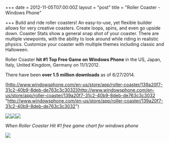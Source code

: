 +++
date = 2012-11-05T07:00:00Z
layout = "post"
title = "Roller Coaster - Windows Phone"

+++
Build and ride roller coasters! An easy-to-use, yet flexible builder allows for very creative coasters. Create loops, spins, and even go upside down. Coaster Stats show a general snap shot of your coaster. There are multiple viewpoints, with the ability to look around while riding in realistic physics. Customize your coaster with multiple themes including classic and Halloween.

Roller Coaster **hit #1 Top Free Game on Windows Phone** in the US, Japan, Italy, United Kingdom, Germany on 11/1/2012.

There have been **over 1.5 million downloads** as of 6/27/2014.

[http://www.windowsphone.com/en-us/store/app/roller-coaster/139a20f7-31c2-40b9-8deb-de763c3c3032](http://www.windowsphone.com/en-us/store/app/roller-coaster/139a20f7-31c2-40b9-8deb-de763c3c3032 "http://www.windowsphone.com/en-us/store/app/roller-coaster/139a20f7-31c2-40b9-8deb-de763c3c3032")

![](https://d3efwhw5kd1q0b.cloudfront.net/Media/RCMenu.png)![](https://d3efwhw5kd1q0b.cloudfront.net/Media/RCRide.png)![](https://d3efwhw5kd1q0b.cloudfront.net/Media/RcRide2.png)

_When Roller Coaster Hit #1 free game chart for windows phone_

![](https://d3efwhw5kd1q0b.cloudfront.net/Media/rollercoasternum1.png)
